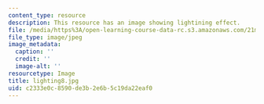 ```yaml
---
content_type: resource
description: This resource has an image showing lightining effect.
file: /media/https%3A/open-learning-course-data-rc.s3.amazonaws.com/21m-873-theater-arts-topics-fall-2004-january-iap-2005/c2333e0c8590de3b2e6b5c19da22eaf0_lighting8.jpg
file_type: image/jpeg
image_metadata:
  caption: ''
  credit: ''
  image-alt: ''
resourcetype: Image
title: lighting8.jpg
uid: c2333e0c-8590-de3b-2e6b-5c19da22eaf0
---
```

